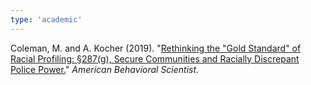 ```yaml
---
type: 'academic'
---
```

Coleman, M. and A. Kocher (2019). "[Rethinking the "Gold Standard" of Racial Profiling: §287(g), Secure Communities and Racially Discrepant Police Power.](https://www.austinkocher.com/s/American-Behavioral-Scientist-2019-Coleman.pdf)" *American Behavioral Scientist*.
